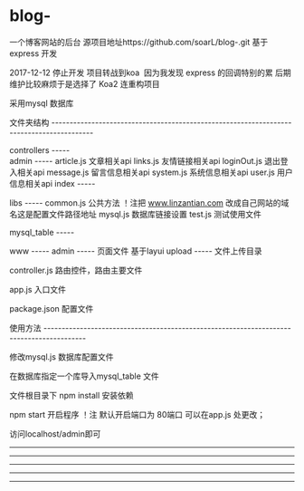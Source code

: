 # blog-
一个博客网站的后台
源项目地址https://github.com/soarL/blog-.git 基于express 开发

2017-12-12
停止开发 项目转战到koa  因为我发现 express 的回调特别的累 后期维护比较麻烦于是选择了 Koa2 连重构项目 

采用mysql 数据库

文件夹结构 -----------------------------------------------------------------------------------------

controllers    -----  
					admin -----
						article.js    文章相关api
						links.js      友情链接相关api
						loginOut.js   退出登入相关api
						message.js    留言信息相关api
						system.js     系统信息相关api
						user.js       用户信息相关api
					index -----

libs           -----
					common.js  		  公共方法 ！注把 www.linzantian.com 改成自己网站的域名这是配置文件路径地址
					mysql.js          数据库链接设置
					test.js           测试使用文件

mysql_table    -----

www            -----
					admin  -----  页面文件 基于layui
					upload -----  文件上传目录

controller.js  路由控件，路由主要文件

app.js         入口文件

package.json   配置文件


使用方法  -----------------------------------------------------------------------------------------

修改mysql.js 数据库配置文件

在数据库指定一个库导入mysql_table 文件

文件根目录下 npm install 安装依赖

npm start 开启程序 ！注 默认开启端口为 80端口 可以在app.js 处更改；

访问localhost/admin即可


---------------------------
---------------------------
---------------------------
---------------------------
---------------------------